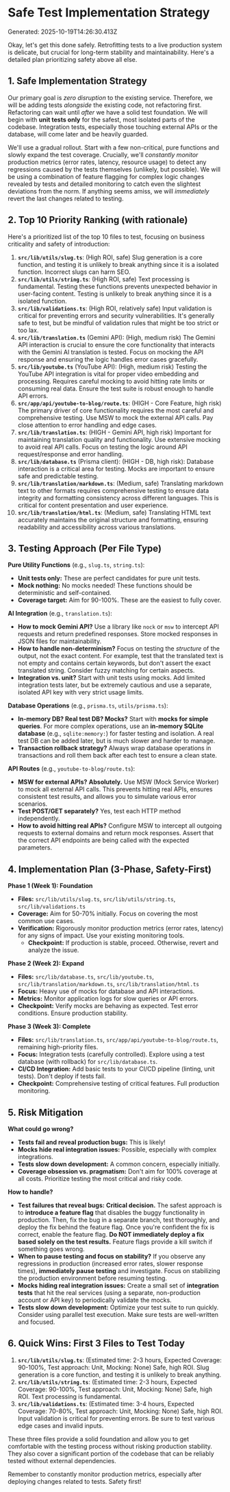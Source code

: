 # Safe Test Implementation Strategy

Generated: 2025-10-19T14:26:30.413Z

Okay, let's get this done safely. Retrofitting tests to a live production system is delicate, but crucial for long-term stability and maintainability.  Here's a detailed plan prioritizing safety above all else.

## 1. Safe Implementation Strategy

Our primary goal is *zero disruption* to the existing service.  Therefore, we will be adding tests *alongside* the existing code, not refactoring first.  Refactoring can wait until *after* we have a solid test foundation.  We will begin with **unit tests only** for the safest, most isolated parts of the codebase.  Integration tests, especially those touching external APIs or the database, will come later and be heavily guarded.

We'll use a gradual rollout.  Start with a few non-critical, pure functions and slowly expand the test coverage.  Crucially, we'll *constantly monitor* production metrics (error rates, latency, resource usage) to detect any regressions caused by the tests themselves (unlikely, but possible). We will be using a combination of feature flagging for complex logic changes revealed by tests and detailed monitoring to catch even the slightest deviations from the norm.  If anything seems amiss, we will *immediately* revert the last changes related to testing.

## 2. Top 10 Priority Ranking (with rationale)

Here's a prioritized list of the top 10 files to test, focusing on business criticality and safety of introduction:

1.  **`src/lib/utils/slug.ts`**: (High ROI, safe)  Slug generation is a core function, and testing it is unlikely to break anything since it is a isolated function. Incorrect slugs can harm SEO.
2.  **`src/lib/utils/string.ts`**: (High ROI, safe)  Text processing is fundamental. Testing these functions prevents unexpected behavior in user-facing content. Testing is unlikely to break anything since it is a isolated function.
3.  **`src/lib/validations.ts`**: (High ROI, relatively safe)  Input validation is critical for preventing errors and security vulnerabilities. It's generally safe to test, but be mindful of validation rules that might be too strict or too lax.
4.  **`src/lib/translation.ts`** (Gemini API): (High, medium risk) The Gemini API interaction is crucial to ensure the core functionality that interacts with the Gemini AI translation is tested. Focus on mocking the API response and ensuring the logic handles error cases gracefully.
5.  **`src/lib/youtube.ts`** (YouTube API): (High, medium risk) Testing the YouTube API integration is vital for proper video embedding and processing. Requires careful mocking to avoid hitting rate limits or consuming real data. Ensure the test suite is robust enough to handle API errors.
6.  **`src/app/api/youtube-to-blog/route.ts`**: (HIGH - Core Feature, high risk) The primary driver of core functionality requires the most careful and comprehensive testing. Use MSW to mock the external API calls. Pay close attention to error handling and edge cases.
7.  **`src/lib/translation.ts`**: (HIGH - Gemini API, high risk) Important for maintaining translation quality and functionality. Use extensive mocking to avoid real API calls. Focus on testing the logic around API request/response and error handling.
8. **`src/lib/database.ts`** (Prisma client): (HIGH - DB, high risk): Database interaction is a critical area for testing. Mocks are important to ensure safe and predictable testing.
9.  **`src/lib/translation/markdown.ts`**: (Medium, safe) Translating markdown text to other formats requires comprehensive testing to ensure data integrity and formatting consistency across different languages. This is critical for content presentation and user experience.
10. **`src/lib/translation/html.ts`**: (Medium, safe) Translating HTML text accurately maintains the original structure and formatting, ensuring readability and accessibility across various translations.

## 3. Testing Approach (Per File Type)

**Pure Utility Functions** (e.g., `slug.ts`, `string.ts`):

*   **Unit tests only:** These are perfect candidates for pure unit tests.
*   **Mock nothing:** No mocks needed! These functions should be deterministic and self-contained.
*   **Coverage target:** Aim for 90-100%. These are the easiest to fully cover.

**AI Integration** (e.g., `translation.ts`):

*   **How to mock Gemini API?** Use a library like `nock` or `msw` to intercept API requests and return predefined responses. Store mocked responses in JSON files for maintainability.
*   **How to handle non-determinism?** Focus on testing the *structure* of the output, not the exact content. For example, test that the translated text is not empty and contains certain keywords, but don't assert the exact translated string. Consider fuzzy matching for certain aspects.
*   **Integration vs. unit?** Start with unit tests using mocks. Add limited integration tests later, but be extremely cautious and use a separate, isolated API key with very strict usage limits.

**Database Operations** (e.g., `prisma.ts`, `utils/prisma.ts`):

*   **In-memory DB? Real test DB? Mocks?** Start with **mocks for simple queries**. For more complex operations, use an **in-memory SQLite database** (e.g., `sqlite:memory:`) for faster testing and isolation. A real test DB can be added later, but is much slower and harder to manage.
*   **Transaction rollback strategy?** Always wrap database operations in transactions and roll them back after each test to ensure a clean state.

**API Routes** (e.g., `youtube-to-blog/route.ts`):

*   **MSW for external APIs?** **Absolutely.** Use MSW (Mock Service Worker) to mock all external API calls. This prevents hitting real APIs, ensures consistent test results, and allows you to simulate various error scenarios.
*   **Test POST/GET separately?** Yes, test each HTTP method independently.
*   **How to avoid hitting real APIs?** Configure MSW to intercept all outgoing requests to external domains and return mock responses. Assert that the correct API endpoints are being called with the expected parameters.

## 4. Implementation Plan (3-Phase, Safety-First)

**Phase 1 (Week 1): Foundation**

*   **Files:** `src/lib/utils/slug.ts`, `src/lib/utils/string.ts`, `src/lib/validations.ts`
*   **Coverage:** Aim for 50-70% initially. Focus on covering the most common use cases.
*   **Verification:** Rigorously monitor production metrics (error rates, latency) for any signs of impact. Use your existing monitoring tools.
    *   **Checkpoint:** If production is stable, proceed. Otherwise, revert and analyze the issue.

**Phase 2 (Week 2): Expand**

*   **Files:** `src/lib/database.ts`, `src/lib/youtube.ts`, `src/lib/translation/markdown.ts`, `src/lib/translation/html.ts`
*   **Focus:** Heavy use of mocks for database and API interactions.
*   **Metrics:** Monitor application logs for slow queries or API errors.
*   **Checkpoint:** Verify mocks are behaving as expected. Test error conditions. Ensure production stability.

**Phase 3 (Week 3): Complete**

*   **Files:** `src/lib/translation.ts`, `src/app/api/youtube-to-blog/route.ts`, remaining high-priority files.
*   **Focus:** Integration tests (carefully controlled). Explore using a test database (with rollback) for `src/lib/database.ts`.
*   **CI/CD Integration:** Add basic tests to your CI/CD pipeline (linting, unit tests). Don't deploy if tests fail.
*   **Checkpoint:** Comprehensive testing of critical features. Full production monitoring.

## 5. Risk Mitigation

**What could go wrong?**

*   **Tests fail and reveal production bugs:** This is likely!
*   **Mocks hide real integration issues:** Possible, especially with complex integrations.
*   **Tests slow down development:** A common concern, especially initially.
*   **Coverage obsession vs. pragmatism:** Don't aim for 100% coverage at all costs. Prioritize testing the most critical and risky code.

**How to handle?**

*   **Test failures that reveal bugs:** **Critical decision.**  The safest approach is to **introduce a feature flag** that disables the buggy functionality in production. Then, fix the bug in a separate branch, test thoroughly, and deploy the fix behind the feature flag. Once you're confident the fix is correct, enable the feature flag. **Do NOT immediately deploy a fix based solely on the test results.** Feature flags provide a kill switch if something goes wrong.
*   **When to pause testing and focus on stability?** If you observe any regressions in production (increased error rates, slower response times), **immediately pause testing** and investigate. Focus on stabilizing the production environment before resuming testing.
*   **Mocks hiding real integration issues:** Create a small set of **integration tests** that hit the real services (using a separate, non-production account or API key) to periodically validate the mocks.
*   **Tests slow down development:** Optimize your test suite to run quickly. Consider using parallel test execution. Make sure tests are well-written and focused.

## 6. Quick Wins: First 3 Files to Test Today

1.  **`src/lib/utils/slug.ts`**: (Estimated time: 2-3 hours, Expected Coverage: 90-100%, Test approach: Unit, Mocking: None)  Safe, high ROI. Slug generation is a core function, and testing it is unlikely to break anything.
2.  **`src/lib/utils/string.ts`**: (Estimated time: 2-3 hours, Expected Coverage: 90-100%, Test approach: Unit, Mocking: None)  Safe, high ROI. Text processing is fundamental.
3.  **`src/lib/validations.ts`**: (Estimated time: 3-4 hours, Expected Coverage: 70-80%, Test approach: Unit, Mocking: None)  Safe, high ROI. Input validation is critical for preventing errors. Be sure to test various edge cases and invalid inputs.

These three files provide a solid foundation and allow you to get comfortable with the testing process without risking production stability. They also cover a significant portion of the codebase that can be reliably tested without external dependencies.

Remember to constantly monitor production metrics, especially after deploying changes related to tests. Safety first!
